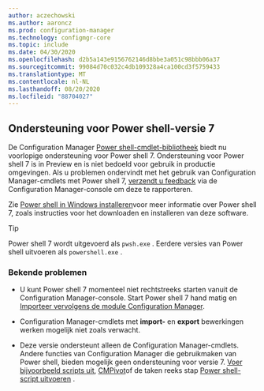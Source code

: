 ```yaml
---
author: aczechowski
ms.author: aaroncz
ms.prod: configuration-manager
ms.technology: configmgr-core
ms.topic: include
ms.date: 04/30/2020
ms.openlocfilehash: d2b5a143e9156762146d8bbe3a051c98bbb06a37
ms.sourcegitcommit: 99084d70c032c4db109328a4ca100cd3f5759433
ms.translationtype: MT
ms.contentlocale: nl-NL
ms.lasthandoff: 08/20/2020
ms.locfileid: "88704027"
---
```

## <a name="support-for-powershell-version-7"></a><a name="bkmk_pwsh7"></a> Ondersteuning voor Power shell-versie 7

<!--6023299-->

De Configuration Manager [Power shell-cmdlet-bibliotheek](/powershell/sccm/overview?view=sccm-ps) biedt nu voorlopige ondersteuning voor Power shell 7. Ondersteuning voor Power shell 7 is in Preview en is niet bedoeld voor gebruik in productie omgevingen. Als u problemen ondervindt met het gebruik van Configuration Manager-cmdlets met Power shell 7, [verzendt u feedback](../../technical-preview-2003.md#bkmk_feedback) via de Configuration Manager-console om deze te rapporteren.

Zie [Power shell in Windows installeren](/powershell/scripting/install/installing-powershell-core-on-windows?view=powershell-7)voor meer informatie over Power shell 7, zoals instructies voor het downloaden en installeren van deze software.

> [!TIP]
> Power shell 7 wordt uitgevoerd als `pwsh.exe` . Eerdere versies van Power shell uitvoeren als `powershell.exe` .

### <a name="known-issues"></a>Bekende problemen

- U kunt Power shell 7 momenteel niet rechtstreeks starten vanuit de Configuration Manager-console. Start Power shell 7 hand matig en [Importeer vervolgens de module Configuration Manager](/powershell/sccm/overview?view=sccm-ps#import-the-configuration-manager-powershell-module).

- Configuration Manager-cmdlets met **import-** en **export** bewerkingen werken mogelijk niet zoals verwacht.

- Deze versie ondersteunt alleen de Configuration Manager-cmdlets. Andere functies van Configuration Manager die gebruikmaken van Power shell, bieden mogelijk geen ondersteuning voor versie 7. [Voer bijvoorbeeld scripts uit](../../../../../apps/deploy-use/create-deploy-scripts.md), [CMPivot](../../../../servers/manage/cmpivot.md)of de taken reeks stap [Power shell-script uitvoeren](../../../../../osd/understand/task-sequence-steps.md#BKMK_RunPowerShellScript) .
